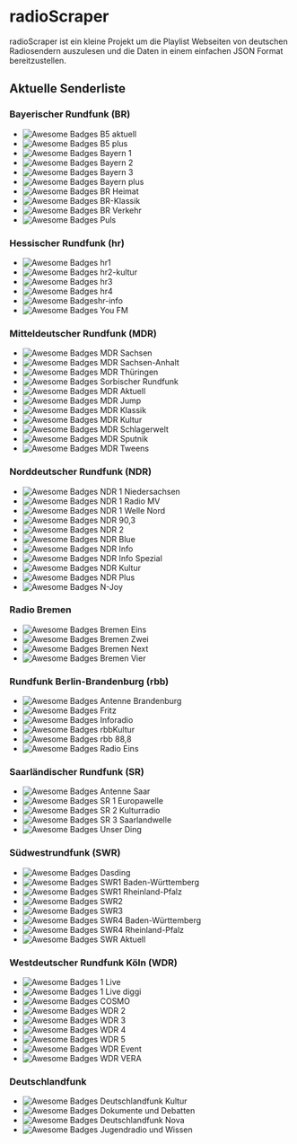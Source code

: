 # radioScraper
radioScraper ist ein kleine Projekt um die Playlist Webseiten von deutschen 
Radiosendern auszulesen und die Daten in einem einfachen JSON Format bereitzustellen.


## Aktuelle Senderliste

### Bayerischer Rundfunk (BR)
- ![Awesome Badges](https://img.shields.io/badge/no%20playlist-red.svg) B5 aktuell
- ![Awesome Badges](https://img.shields.io/badge/no%20playlist-red.svg) B5 plus
- ![Awesome Badges](https://img.shields.io/badge/working-green.svg) Bayern 1
- ![Awesome Badges](https://img.shields.io/badge/working-green.svg) Bayern 2
- ![Awesome Badges](https://img.shields.io/badge/working-green.svg) Bayern 3
- ![Awesome Badges](https://img.shields.io/badge/working-green.svg) Bayern plus
- ![Awesome Badges](https://img.shields.io/badge/working-green.svg) BR Heimat
- ![Awesome Badges](https://img.shields.io/badge/working-green.svg) BR-Klassik
- ![Awesome Badges](https://img.shields.io/badge/working-green.svg) BR Verkehr
- ![Awesome Badges](https://img.shields.io/badge/working-green.svg) Puls

### Hessischer Rundfunk (hr)
- ![Awesome Badges](https://img.shields.io/badge/working-green.svg) hr1
- ![Awesome Badges](https://img.shields.io/badge/working-green.svg) hr2-kultur
- ![Awesome Badges](https://img.shields.io/badge/working-green.svg) hr3
- ![Awesome Badges](https://img.shields.io/badge/working-green.svg) hr4
- ![Awesome Badges](https://img.shields.io/badge/no%20playlist-red.svg)hr-info
- ![Awesome Badges](https://img.shields.io/badge/working-green.svg) You FM

### Mitteldeutscher Rundfunk (MDR)
- ![Awesome Badges](https://img.shields.io/badge/working-green.svg) MDR Sachsen
- ![Awesome Badges](https://img.shields.io/badge/working-green.svg) MDR Sachsen-Anhalt
- ![Awesome Badges](https://img.shields.io/badge/working-green.svg) MDR Thüringen
- ![Awesome Badges](https://img.shields.io/badge/no%20playlist-red.svg) Sorbischer Rundfunk
- ![Awesome Badges](https://img.shields.io/badge/no%20playlist-red.svg) MDR Aktuell
- ![Awesome Badges](https://img.shields.io/badge/working-green.svg) MDR Jump
- ![Awesome Badges](https://img.shields.io/badge/working-green.svg) MDR Klassik
- ![Awesome Badges](https://img.shields.io/badge/working-green.svg) MDR Kultur
- ![Awesome Badges](https://img.shields.io/badge/working-green.svg) MDR Schlagerwelt
- ![Awesome Badges](https://img.shields.io/badge/working-green.svg) MDR Sputnik
- ![Awesome Badges](https://img.shields.io/badge/no%20playlist-red.svg) MDR Tweens

### Norddeutscher Rundfunk (NDR)
- ![Awesome Badges](https://img.shields.io/badge/working-green.svg) NDR 1 Niedersachsen
- ![Awesome Badges](https://img.shields.io/badge/working-green.svg) NDR 1 Radio MV
- ![Awesome Badges](https://img.shields.io/badge/working-green.svg) NDR 1 Welle Nord
- ![Awesome Badges](https://img.shields.io/badge/working-green.svg) NDR 90,3
- ![Awesome Badges](https://img.shields.io/badge/working-green.svg) NDR 2
- ![Awesome Badges](https://img.shields.io/badge/working-green.svg) NDR Blue
- ![Awesome Badges](https://img.shields.io/badge/no%20playlist-red.svg) NDR Info
- ![Awesome Badges](https://img.shields.io/badge/no%20playlist-red.svg) NDR Info Spezial
- ![Awesome Badges](https://img.shields.io/badge/working-green.svg) NDR Kultur
- ![Awesome Badges](https://img.shields.io/badge/working-green.svg) NDR Plus
- ![Awesome Badges](https://img.shields.io/badge/working-green.svg) N-Joy

### Radio Bremen
- ![Awesome Badges](https://img.shields.io/badge/working-green.svg) Bremen Eins
- ![Awesome Badges](https://img.shields.io/badge/working-green.svg) Bremen Zwei
- ![Awesome Badges](https://img.shields.io/badge/working-green.svg) Bremen Next
- ![Awesome Badges](https://img.shields.io/badge/working-green.svg) Bremen Vier

### Rundfunk Berlin-Brandenburg (rbb)
- ![Awesome Badges](https://img.shields.io/badge/not%20yet%20implented-blue.svg) Antenne Brandenburg
- ![Awesome Badges](https://img.shields.io/badge/not%20yet%20implented-blue.svg) Fritz
- ![Awesome Badges](https://img.shields.io/badge/not%20yet%20implented-blue.svg) Inforadio
- ![Awesome Badges](https://img.shields.io/badge/not%20yet%20implented-blue.svg) rbbKultur
- ![Awesome Badges](https://img.shields.io/badge/not%20yet%20implented-blue.svg) rbb 88,8
- ![Awesome Badges](https://img.shields.io/badge/not%20yet%20implented-blue.svg) Radio Eins

### Saarländischer Rundfunk (SR)
- ![Awesome Badges](https://img.shields.io/badge/not%20yet%20implented-blue.svg) Antenne Saar
- ![Awesome Badges](https://img.shields.io/badge/not%20yet%20implented-blue.svg) SR 1 Europawelle
- ![Awesome Badges](https://img.shields.io/badge/not%20yet%20implented-blue.svg) SR 2 Kulturradio
- ![Awesome Badges](https://img.shields.io/badge/not%20yet%20implented-blue.svg) SR 3 Saarlandwelle
- ![Awesome Badges](https://img.shields.io/badge/not%20yet%20implented-blue.svg) Unser Ding

### Südwestrundfunk (SWR)
- ![Awesome Badges](https://img.shields.io/badge/not%20yet%20implented-blue.svg) Dasding
- ![Awesome Badges](https://img.shields.io/badge/not%20yet%20implented-blue.svg) SWR1 Baden-Württemberg
- ![Awesome Badges](https://img.shields.io/badge/not%20yet%20implented-blue.svg) SWR1 Rheinland-Pfalz
- ![Awesome Badges](https://img.shields.io/badge/not%20yet%20implented-blue.svg) SWR2
- ![Awesome Badges](https://img.shields.io/badge/not%20yet%20implented-blue.svg) SWR3
- ![Awesome Badges](https://img.shields.io/badge/not%20yet%20implented-blue.svg) SWR4 Baden-Württemberg
- ![Awesome Badges](https://img.shields.io/badge/not%20yet%20implented-blue.svg) SWR4 Rheinland-Pfalz
- ![Awesome Badges](https://img.shields.io/badge/not%20yet%20implented-blue.svg) SWR Aktuell

### Westdeutscher Rundfunk Köln (WDR)
- ![Awesome Badges](https://img.shields.io/badge/working-green.svg) 1 Live
- ![Awesome Badges](https://img.shields.io/badge/working-green.svg) 1 Live diggi
- ![Awesome Badges](https://img.shields.io/badge/working-green.svg) COSMO
- ![Awesome Badges](https://img.shields.io/badge/working-green.svg) WDR 2
- ![Awesome Badges](https://img.shields.io/badge/working-green.svg) WDR 3
- ![Awesome Badges](https://img.shields.io/badge/working-green.svg) WDR 4
- ![Awesome Badges](https://img.shields.io/badge/working-green.svg) WDR 5
- ![Awesome Badges](https://img.shields.io/badge/no%20playlist-red.svg) WDR Event
- ![Awesome Badges](https://img.shields.io/badge/no%20playlist-red.svg) WDR VERA

### Deutschlandfunk
- ![Awesome Badges](https://img.shields.io/badge/not%20yet%20implented-blue.svg) Deutschlandfunk Kultur
- ![Awesome Badges](https://img.shields.io/badge/not%20yet%20implented-blue.svg) Dokumente und Debatten
- ![Awesome Badges](https://img.shields.io/badge/not%20yet%20implented-blue.svg) Deutschlandfunk Nova
- ![Awesome Badges](https://img.shields.io/badge/not%20yet%20implented-blue.svg) Jugendradio und Wissen